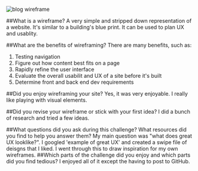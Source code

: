 ![blog wireframe](github.com/jjschnei/phase-0/week-2/imgs/index-blog-wireframe.png "Blog Wireframe")


##What is a wireframe?
A very simple and stripped down representation of a website.  It's similar to a building's blue print.  It can be used to plan UX and usablity.

##What are the benefits of wireframing?
There are many benefits, such as:
  1. Testing navigation
  2. Figure out how content best fits on a page
  3. Rapidly refine the user interface
  4. Evaluate the overall usabilit and UX of a site before it's built
  5. Determine front and back end dev requirements

##Did you enjoy wireframing your site?
Yes, it was very enjoyable. I really like playing with visual elements.

##Did you revise your wireframe or stick with your first idea?
I did a bunch of research and tried a few ideas.

##What questions did you ask during this challenge? What resources did you find to help you answer them?
My main question was "what does great UX looklike?".  I googled 'example of great UX' and created a swipe file of deisgns that I liked.  I went through this to draw inspiration for my own wireframes.
##Which parts of the challenge did you enjoy and which parts did you find tedious?
I enjoyed all of it except the having to post to GitHub.